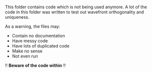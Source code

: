 This folder contains code which is not being used anymore.
A lot of the code in this folder was written to test out wavefront orthogonality and uniqueness.

As a warning, the files may:

- Contain no documentation
- Have messy code
- Have lots of duplicated code
- Make no sense
- Not even run

!! **Beware of the code within** !!
